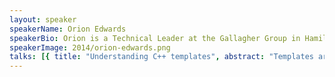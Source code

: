 ```yaml
---
layout: speaker
speakerName: Orion Edwards
speakerBio: Orion is a Technical Leader at the Gallagher Group in Hamilton. During his career he has worked on a wide range of client, server and web software.</p><p>Orion believes the best way to ship great software is to learn and understand how things really work, and that applying knowledge and concepts from many different areas will really help make you a better developer.
speakerImage: 2014/orion-edwards.png
talks: [{ title: "Understanding C++ templates", abstract: "Templates are a key feature of C++. They enable you to write safer code with less duplication and better performance. Almost all C++ programmers have encountered them, but few know them well. Orion will show you how to think about and put to use some of the more advanced things you can do with templates, and show that they're simpler than you might think.</p><p>Even if you're not a C++ developer, understanding these concepts will give you a better perspective for programming in other languages.", link: 'https://www.youtube.com/embed/wlYbgYDdY38' }]
---
```

